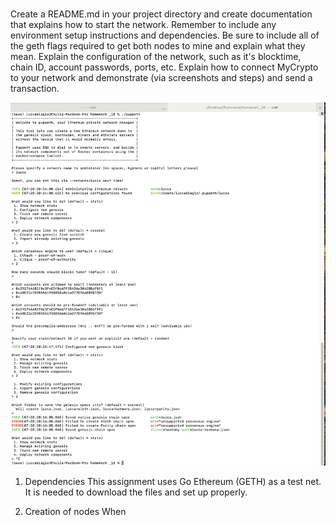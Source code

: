 # 
Create a README.md in your project directory and create documentation that explains how to start the network.
Remember to include any environment setup instructions and dependencies.
Be sure to include all of the geth flags required to get both nodes to mine and explain what they mean.
Explain the configuration of the network, such as it's blocktime, chain ID, account passwords, ports, etc.
Explain how to connect MyCrypto to your network and demonstrate (via screenshots and steps) and send a transaction.


![Print of terminal set up](screenshots/terminal.png)

1. Dependencies
This assignment uses Go Ethereum (GETH) as a test net. It is needed to download the files and set up properly.

2. Creation of nodes
When 
